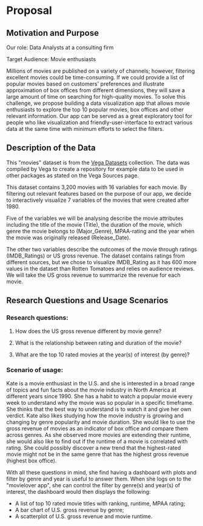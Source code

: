 # Proposal

## Motivation and Purpose

Our role: Data Analysts at a consulting firm

Target Audience: Movie enthusiasts 

Millions of movies are published on a variety of channels; however, filtering excellent movies could be time-consuming. If we could provide a list of popular movies based on customers' preferences and illustrate approximation of box offices from different dimensions, they will save a large amount of time on searching for high-quality movies. To solve this challenge, we propose building a data visualization app that allows movie enthusiasts to explore the top 10 popular movies, box offices and other relevant information. Our app can be served as a great exploratory tool for people who like visualization and friendly-user-interface to extract various data at the same time with minimum efforts to select the filters.

## Description of the Data

This "movies" dataset is from the [Vega Datasets][1] collection. The data was compiled by Vega to create a repository for example data to be used in other packages as stated on the Vega Sources page.


This dataset contains 3,200 movies with 16 variables for each movie. By filtering out relevant features based on the purpose of our app, we decide to interactively visualize 7 variables of the movies that were created after 1980.


Five of the variables we will be analysing describe the movie attributes including the title of the movie (Title), the duration of the movie, which genre the movie belongs to (Major_Genre), MPAA-rating and the year when the movie was originally released (Release_Date).

The other two variables describe the outcomes of the movie through ratings (IMDB_Ratings) or US gross revenue. The dataset contains ratings from different sources, but we chose to visualize IMDB_Rating as it has 600 more values in the dataset than Rotten Tomatoes and relies on audience reviews. We will take the US gross revenue to summarize the revenue for each movie.

## Research Questions and Usage Scenarios
### Research questions:

1. How does the US gross revenue different by movie genre?

2. What is the relationship between rating and duration of the movie?

3. What are the top 10 rated movies at the year(s) of interest (by genre)? 
### Scenario of usage:

Kate is a movie enthusiast in the U.S. and she is interested in a broad range of topics and fun facts about the movie industry in North America at different years since 1990. She has a habit to watch a popular movie every week to understand why the movie was so popular in a specific timeframe. She thinks that the best way to understand is to watch it and give her own verdict. Kate also likes studying how the movie industry is growing and changing by genre popularity and movie duration. She would like to use the gross revenue of movies as an indicator of box office and compare them across genres. As she observed more movies are extending their runtime, she would also like to find out if the runtime of a movie is correlated with rating. She could possibly discover a new trend that the highest-rated movie might not be in the same genre that has the highest gross revenue (highest box office).

With all these questions in mind, she find having a dashboard with plots and filter by genre and year is useful to answer them. When she logs on to the "movielover app", she can control the filter by genre(s) and year(s) of interest, the dashboard would then displays the following: 

- A list of top 10 rated movie titles with ranking, runtime, MPAA rating;
- A bar chart of U.S. gross revenue by genre;
- A scatterplot of U.S. gross revenue and movie runtime. 


[1]: https://github.com/vega/vega-datasets

